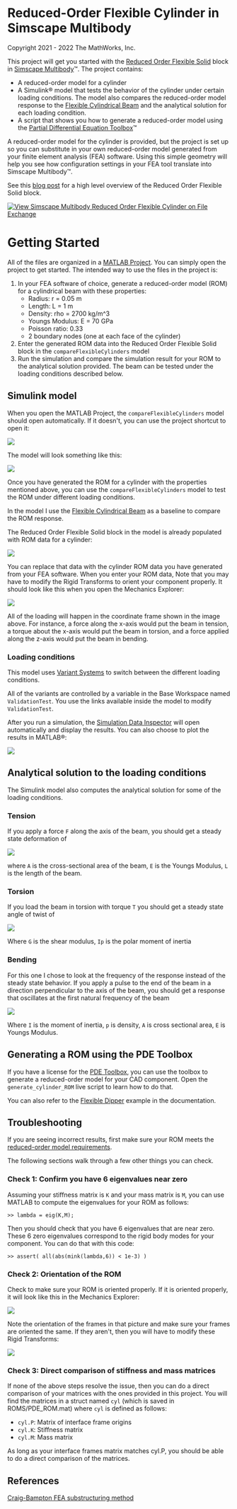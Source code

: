 # Reduced-Order Flexible Cylinder in Simscape Multibody
Copyright 2021 - 2022 The MathWorks, Inc.

This project will get you started with the [Reduced Order Flexible Solid](https://www.mathworks.com/help/releases/R2020b/physmod/sm/ref/reducedorderflexiblesolid.html) block in [Simscape Multibody](https://www.mathworks.com/products/simmechanics.html)™. The project contains:
- A reduced-order model for a cylinder
- A Simulink® model that tests the behavior of the cylinder under certain loading conditions. The model also compares the reduced-order model response to the [Flexible Cylindrical Beam](https://www.mathworks.com/help/releases/R2020b/physmod/sm/ref/flexiblecylindricalbeam.html) and the analytical solution for each loading condition.
- A script that shows you how to generate a reduced-order model using the [Partial Differential Equation Toolbox](https://www.mathworks.com/products/pde.html)™

A reduced-order model for the cylinder is provided, but the project is set up so you can substitute in your own reduced-order model generated from your finite element analysis (FEA) software. Using this simple geometry will help you see how configuration settings in your FEA tool translate into Simscape Multibody™.

See this [blog post](https://blogs.mathworks.com/simulink/?p=10056) for a high level overview of the Reduced Order Flexible Solid block.

[![View Simscape Multibody Reduced Order Flexible Cylinder on File Exchange](https://www.mathworks.com/matlabcentral/images/matlab-file-exchange.svg)](https://www.mathworks.com/matlabcentral/fileexchange/88992-simscape-multibody-reduced-order-flexible-cylinder)

# Getting Started
All of the files are organized in a [MATLAB Project](https://www.mathworks.com/help/releases/R2020b/matlab/projects.html?s_tid=CRUX_lftnav). You can simply open the project to get started. The intended way to use the files in the project is:

1. In your FEA software of choice, generate a reduced-order model (ROM) for a cylindrical beam with these properties:
    - Radius: r = 0.05 m
    - Length: L = 1 m
    - Density: rho = 2700 kg/m^3
    - Youngs Modulus: E = 70 GPa
    - Poisson ratio: 0.33
    - 2 boundary nodes (one at each face of the cylinder)
2. Enter the generated ROM data into the Reduced Order Flexible Solid block in the `compareFlexibleCylinders` model
3. Run the simulation and compare the simulation result for your ROM to the analytical solution provided. The beam can be tested under the loading conditions described below.

## Simulink model
When you open the MATLAB Project, the `compareFlexibleCylinders` model should open automatically. If it doesn't, you can use the project shortcut to open it:

![](Misc/open_model_shortcut.png)

The model will look something like this:

![](Misc/compareFlexibleCylinders.png)

Once you have generated the ROM for a cylinder with the properties mentioned above, you can use the `compareFlexibleCylinders` model to test the ROM under different loading conditions. 

In the model I use the [Flexible Cylindrical Beam](https://www.mathworks.com/help/releases/R2020b/physmod/sm/ref/flexiblecylindricalbeam.html?s_tid=doc_ta) as a baseline to compare the ROM response. 

The Reduced Order Flexible Solid block in the model is already populated with ROM data for a cylinder:

![](Misc/ROM_data.png)

You can replace that data with the cylinder ROM data you have generated from your FEA software. When you enter your ROM data, Note that you may have to modify the Rigid Transforms to orient your component properly. It should look like this when you open the Mechanics Explorer:

![](Misc/mechanics_explorer.png)

All of the loading will happen in the coordinate frame shown in the image above. For instance, a force along the x-axis would put the beam in tension, a torque about the x-axis would put the beam in torsion, and a force applied along the z-axis would put the beam in bending.

### Loading conditions
This model uses [Variant Systems](https://www.mathworks.com/help/releases/R2020b/simulink/variant-systems.html?s_tid=CRUX_lftnav) to switch between the different loading conditions.

All of the variants are controlled by a variable in the Base Workspace named `ValidationTest`. You use the links available inside the model to modify `ValidationTest`.

After you run a simulation, the [Simulation Data Inspector](https://www.mathworks.com/help/releases/R2020b/simulink/slref/simulationdatainspector.html) will open automatically and display the results. You can also choose to plot the results in MATLAB®:

![](Misc/MATLAB_results.png)

## Analytical solution to the loading conditions
The Simulink model also computes the analytical solution for some of the loading conditions.

### Tension
If you apply a force `F` along the axis of the beam, you should get a steady state deformation of

![](Misc/tension.png)

where `A` is the cross-sectional area of the beam, `E` is the Youngs Modulus, `L` is the length of the beam. 
### Torsion
If you load the beam in torsion with torque `T` you should get a steady state angle of twist of 

![](Misc/torsion.png)

Where `G` is the shear modulus, `Ip` is the polar moment of inertia 
### Bending
For this one I chose to look at the frequency of the response instead of the steady state behavior. If you apply a pulse to the end of the beam in a direction perpendicular to the axis of the beam, you should get a response that oscillates at the first natural frequency of the beam 

![](Misc/bending.png)

Where `I` is the moment of inertia, `p` is density, `A` is cross sectional area, `E` is Youngs Modulus.  

## Generating a ROM using the PDE Toolbox
If you have a license for the [PDE Toolbox](https://www.mathworks.com/products/pde.html), you can use the toolbox to generate a reduced-order model for your CAD component. Open the `generate_cylinder_ROM` live script to learn how to do that. 

You can also refer to the [Flexible Dipper](https://www.mathworks.com/help/releases/R2020b/physmod/sm/ug/model-excavator-dipper-arm.html
) example in the documentation.

## Troubleshooting
If you are seeing incorrect results, first make sure your ROM meets the [reduced-order model requirements](https://www.mathworks.com/help/releases/R2020b/physmod/sm/ref/reducedorderflexiblesolid.html#mw_d65e4979-2dd1-42cd-a57e-428f4e3463bd).

The following sections walk through a few other things you can check.

### Check 1: Confirm you have 6 eigenvalues near zero
Assuming your stiffness matrix is `K` and your mass matrix is `M`, you can use MATLAB to compute the eigenvalues for your ROM as follows:

``>> lambda = eig(K,M);``

Then you should check that you have 6 eigenvalues that are near zero. These 6 zero eigenvalues correspond to the rigid body modes for your component. You can do that with this code:

``>> assert( all(abs(mink(lambda,6)) < 1e-3) )``

### Check 2: Orientation of the ROM
Check to make sure your ROM is oriented properly. If it is oriented properly, it will look like this in the Mechanics Explorer:

![](Misc/mechanics_explorer.png)

Note the orientation of the frames in that picture and make sure your frames are oriented the same. If they aren't, then you will have to modify these Rigid Transforms:

![](Misc/transforms_to_modify.png)

### Check 3: Direct comparison of stiffness and mass matrices
If none of the above steps resolve the issue, then you can do a direct comparison of your matrices with the ones provided in this project. You will find the matrices in a struct named `cyl` (which is saved in ROMS/PDE_ROM.mat) where `cyl` is defined as follows:
- `cyl.P`: Matrix of interface frame origins
- `cyl.K`: Stiffness matrix
- `cyl.M`: Mass matrix 

As long as your interface frames matrix matches cyl.P, you should be able to do a direct comparison of the matrices. 

## References
[Craig-Bampton FEA substructuring method](https://hal.science/hal-01537654/file/RCMB.pdf)
